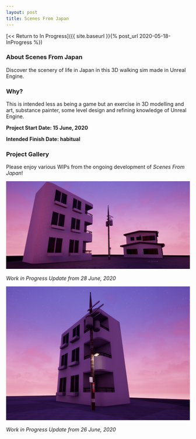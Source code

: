 ```yaml
---
layout: post
title: Scenes From Japan
---
```



[<< Return to In Progress]({{ site.baseurl }}{% post_url 2020-05-18-InProgress %})

### **About Scenes From Japan**
Discover the scenery of life in Japan in this 3D walking sim made in Unreal Engine.  


### **Why?**
This is intended less as being a game but an exercise in 3D modelling and art, substance painter, some level design and refining knowledge of Unreal Engine.

**Project Start Date: 15 June, 2020**

**Intended Finish Date: habitual** 


### **Project Gallery**

Please enjoy various WIPs from the ongoing development of _Scenes From Japan_!

![Scenes from Japan](/assets/artwork/MyGames/ScenesFromJapan/ScenesFromJapan_WIP2.jpg)

_Work in Progress Update from 28 June, 2020_

![Scenes from Japan](/assets/artwork/MyGames/ScenesFromJapan/ScenesFromJapan_WIP1.jpg)

_Work in Progress Update from 26 June, 2020_
